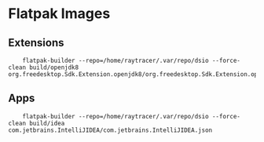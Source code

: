 # Flatpak Images

## Extensions

		flatpak-builder --repo=/home/raytracer/.var/repo/dsio --force-clean build/openjdk8 org.freedesktop.Sdk.Extension.openjdk8/org.freedesktop.Sdk.Extension.openjdk8.json

## Apps

		flatpak-builder --repo=/home/raytracer/.var/repo/dsio --force-clean build/idea com.jetbrains.IntelliJIDEA/com.jetbrains.IntelliJIDEA.json

